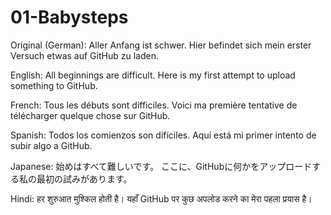 # 01-Babysteps

Original (German):
Aller Anfang ist schwer.
Hier befindet sich mein erster Versuch etwas auf GitHub zu laden.

English:
All beginnings are difficult.
Here is my first attempt to upload something to GitHub.

French:
Tous les débuts sont difficiles.
Voici ma première tentative de télécharger quelque chose sur GitHub.

Spanish:
Todos los comienzos son difíciles.
Aquí está mi primer intento de subir algo a GitHub.

Japanese:
始めはすべて難しいです。
ここに、GitHubに何かをアップロードする私の最初の試みがあります。

Hindi:
हर शुरुआत मुश्किल होती है।
यहाँ GitHub पर कुछ अपलोड करने का मेरा पहला प्रयास है।
